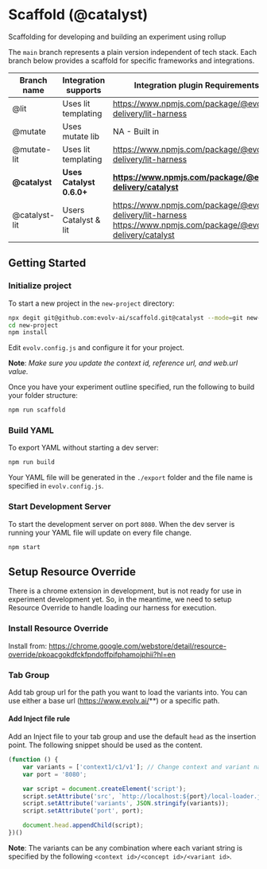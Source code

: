 # Scaffold (@catalyst)

Scaffolding for developing and building an experiment using rollup

The `main` branch represents a plain version independent of tech stack. Each branch below provides a scaffold for specific frameworks and integrations.

| Branch name   | Integration supports | Integration plugin Requirements |
| ------------- | -------------------- | ------------------------------- |
| @lit          | Uses lit templating  | https://www.npmjs.com/package/@evolv-delivery/lit-harness |
| @mutate       | Uses mutate lib      | NA - Built in                                             |
| @mutate-lit   | Uses lit templating  | https://www.npmjs.com/package/@evolv-delivery/lit-harness |
| **@catalyst** | **Uses Catalyst 0.6.0+** | **https://www.npmjs.com/package/@evolv-delivery/catalyst** |
| @catalyst-lit | Users Catalyst & lit | https://www.npmjs.com/package/@evolv-delivery/lit-harness<br>https://www.npmjs.com/package/@evolv-delivery/catalyst |

## Getting Started

### Initialize project

To start a new project in the `new-project` directory:

```zsh
npx degit git@github.com:evolv-ai/scaffold.git@catalyst --mode=git new-project
cd new-project
npm install
```

Edit `evolv.config.js` and configure it for your project.

**Note**: _Make sure you update the context id, reference url, and web.url value._

Once you have your experiment outline specified, run the following to build your folder structure:

```zsh
npm run scaffold
```

### Build YAML

To export YAML without starting a dev server:

```zsh
npm run build
```

Your YAML file will be generated in the `./export` folder and the file name is specified in `evolv.config.js`.

### Start Development Server

To start the development server on port `8080`. When the dev server is running your YAML file will update on every file change.

```zsh
npm start
```

## Setup Resource Override

There is a chrome extension in development, but is not ready for use in experiment development yet. So, in the meantime, we need to setup Resource Override to handle loading our harness for execution.

### Install Resource Override

Install from: https://chrome.google.com/webstore/detail/resource-override/pkoacgokdfckfpndoffpifphamojphii?hl=en

### Tab Group

Add tab group url for the path you want to load the variants into. You can use either a base url (https://www.evolv.ai/**) or a specific path.

#### Add Inject file rule

Add an Inject file to your tab group and use the default `head` as the insertion point.
The following snippet should be used as the content.

```js
(function () {
    var variants = ['context1/c1/v1']; // Change context and variant names to fit your project
    var port = '8080';

    var script = document.createElement('script');
    script.setAttribute('src', `http://localhost:${port}/local-loader.js`);
    script.setAttribute('variants', JSON.stringify(variants));
    script.setAttribute('port', port);

    document.head.appendChild(script);
})()
```

**Note**: The variants can be any combination where each variant string is specified by the following `<context id>/<concept id>/<variant id>`.